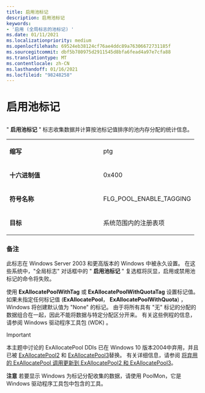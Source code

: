 ```yaml
---
title: 启用池标记
description: 启用池标记
keywords:
- '启用 (全局标志的池标记) '
ms.date: 01/11/2021
ms.localizationpriority: medium
ms.openlocfilehash: 69524eb38124cf76ae4ddc89a76306672731185f
ms.sourcegitcommit: dbf5b780975d2911545d8bfa6fead4a97e7cfa88
ms.translationtype: MT
ms.contentlocale: zh-CN
ms.lasthandoff: 01/16/2021
ms.locfileid: "98248258"
---
```

# <a name="enable-pool-tagging"></a>启用池标记


## <span id="ddk_enable_pool_tagging_dtools"></span><span id="DDK_ENABLE_POOL_TAGGING_DTOOLS"></span>


" **启用池标记** " 标志收集数据并计算按池标记值排序的池内存分配的统计信息。

<table>
<colgroup>
<col width="50%" />
<col width="50%" />
</colgroup>
<tbody>
<tr class="odd">
<td align="left"><p><strong>缩写</strong></p></td>
<td align="left"><p>ptg</p></td>
</tr>
<tr class="even">
<td align="left"><p><strong>十六进制值</strong></p></td>
<td align="left"><p>0x400</p></td>
</tr>
<tr class="odd">
<td align="left"><p><strong>符号名称</strong></p></td>
<td align="left"><p>FLG_POOL_ENABLE_TAGGING</p></td>
</tr>
<tr class="even">
<td align="left"><p><strong>目标</strong></p></td>
<td align="left"><p>系统范围内的注册表项</p></td>
</tr>
</tbody>
</table>

 

### <a name="span-idcommentsspanspan-idcommentsspancomments"></a><span id="comments"></span><span id="COMMENTS"></span>备注

此标志在 Windows Server 2003 和更高版本的 Windows 中被永久设置。 在这些系统中，"全局标志" 对话框中的 " **启用池标记** " 复选框将灰显，启用或禁用池标记的命令将失败。

使用 **ExAllocatePoolWithTag** 或 **ExAllocatePoolWithQuotaTag** 设置标记值。 如果未指定任何标记值 (**ExAllocatePool**， **ExAllocatePoolWithQuota**) ，Windows 将创建默认值为 "None" 的标记。 由于将所有具有 "无" 标记的分配的数据组合在一起，因此不能将数据与特定分配区分开来。 有关这些例程的信息，请参阅 Windows 驱动程序工具包 (WDK) 。

>[!IMPORTANT]
> 本主题中讨论的 ExAllocatePool DDIs 已在 Windows 10 版本2004中弃用，并且已被 [ExAllocatePool2](/windows-hardware/drivers/ddi/wdm/nf-wdm-exallocatepool2) 和 [ExAllocatePool3](/windows-hardware/drivers/ddi/wdm/nf-wdm-exallocatepool3)替换。 有关详细信息，请参阅 [将弃用的 ExAllocatePool 调用更新到 ExAllocatePool2 和 ExAllocatePool3](/windows-hardware/drivers/kernel/updating-deprecated-exallocatepool-calls)。

**注意**   若要显示 Windows 为标记分配收集的数据，请使用 PoolMon，它是 Windows 驱动程序工具包中包含的工具。


 

 

 






